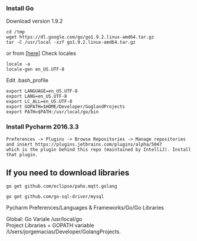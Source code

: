 

### Install Go

Download version 1.9.2
```
cd /tmp
wget https://dl.google.com/go/go1.9.2.linux-amd64.tar.gz
tar -C /usr/local -xzf go1.9.2.linux-amd64.tar.gz 
```
or from [[here](https://golang.org/dl/)]
Check locales
```
locale -a
locale-gen en_US.UTF-8
```

Edit .bash_profile
```
export LANGUAGE=en_US.UTF-8
export LANG=en_US.UTF-8
export LC_ALL=en_US.UTF-8
export GOPATH=$HOME/Developer/GoglandProjects
export PATH=$PATH:/usr/local/go/bin
```

### Install Pycharm 2016.3.3
```
Preferences -> Plugins -> Browse Repositories -> Manage repositories and insert https://plugins.jetbrains.com/plugins/alpha/5047 
which is the plugin behind this repo (maintained by IntelliJ). Install that plugin.
```
## If you need to download libraries ##
```  
go get github.com/eclipse/paho.mqtt.golang  

go get github.com/go-sql-driver/mysql  
```

Pycharm Preferences/Languages & Frameworks/Go/Go Libraries

Global:  Go Variale
/usr/local/go  
Project Libraries = GOPATH variable
/Users/jorgemacias/Developer/GolangProjects. 
